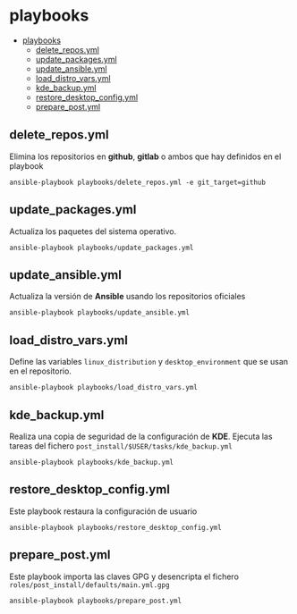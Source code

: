 # playbooks

- [playbooks](#playbooks)
  - [delete_repos.yml](#delete_reposyml)
  - [update_packages.yml](#update_packagesyml)
  - [update_ansible.yml](#update_ansibleyml)
  - [load_distro_vars.yml](#load_distro_varsyml)
  - [kde_backup.yml](#kde_backupyml)
  - [restore_desktop_config.yml](#restore_desktop_configyml)
  - [prepare_post.yml](#prepare_postyml)

## delete_repos.yml

Elimina los repositorios en **github**, **gitlab** o ambos que hay definidos en el playbook

```shell
ansible-playbook playbooks/delete_repos.yml -e git_target=github
```

## update_packages.yml

Actualiza los paquetes del sistema operativo.

```shell
ansible-playbook playbooks/update_packages.yml
```

## update_ansible.yml

Actualiza la versión de **Ansible** usando los repositorios oficiales

```shell
ansible-playbook playbooks/update_ansible.yml
```

## load_distro_vars.yml

Define las variables `linux_distribution` y `desktop_environment` que se usan en el repositorio.

```shell
ansible-playbook playbooks/load_distro_vars.yml
```

## kde_backup.yml

Realiza una copia de seguridad de la configuración de **KDE**. Ejecuta las tareas del fichero `post_install/$USER/tasks/kde_backup.yml`

```shell
ansible-playbook playbooks/kde_backup.yml
```

## restore_desktop_config.yml

Este playbook restaura la configuración de usuario

```shell
ansible-playbook playbooks/restore_desktop_config.yml
```

## prepare_post.yml

Este playbook importa las claves GPG y desencripta el fichero `roles/post_install/defaults/main.yml.gpg`

```shell
ansible-playbook playbooks/prepare_post.yml
```

